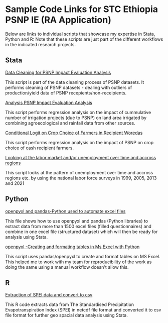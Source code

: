 # Sample Code Links for STC Ethiopia PSNP IE (RA Application)
Below are links to individual scripts that showcase my expertise in Stata, Python and R:
Note that these scripts are just part of the different workflows in the indicated research projects.


## Stata
[Data Cleaning for PSNP Impact Evaluation Analysis](https://github.com/gabegaz/code-sample/blob/main/Sample%201%20-%20psnp%20data%20cleaning-dealing%20with%20outliers.do)

This script is part of the data cleaning process of PSNP datasets. It performs cleaning of PSNP datasets - dealing with outliers of production/yield data of PSNP recepients/non-receipients.



[Analysis PSNP Impact Evaluation Analysis](https://github.com/gabegaz/code-sample/blob/main/Sample%202%20-%20reg_model_number_proj_on_irrigated_land.do)

This script performs regression analysis on the impact of cummulative number of irrigation projects (due to PSNP) on land area irrigated by combining agroecological and rainfall data from other sources.


[Conditional Logit on Crop Choice of Farmers in Recipient Woredas](https://github.com/gabegaz/code-sample/blob/main/Sample%203%20-%20conditional%20logit_crop_choice_woreda%20.do)

This script performs regression analysis on the impact of PSNP on crop choice of cash recipient farmers.


[Looking at the labor market and/or unemployment over time and accross regions](https://github.com/gabegaz/code-sample/blob/main/Sample%204%20-%20Unemployment%20(NLFS)%20Graphs.do)

This script looks at the pattern of unemployment over time and accross regions etc. by using the national labor force surveys in 1999, 2005, 2013 and 2021



## Python
[openpyxl  and pandas-Python used to automate excel files](https://github.com/gabegaz/code-sample/blob/main/Sample%205%20-%20extracting_from_excel.py)

This file shows how to use openpyxl and pandas (Python libraries) to extract data from more than 1500 excel files (filled questionnaires) and combine in one excel file (structured dataset) which will then be ready for analysis using Stata.


[openpyxl -Creating and formating tables in Ms Excel with Python](https://github.com/gabegaz/code-sample/blob/main/Sample%206%20-%20analysis_poultry.py)

This script uses pandas/openpyxl to create and format tables on MS Excel. This helped me to work with my team for reproducibility of the work as doing the same using a manual workflow doesn't allow this.


## R
[Extraction of SPEI data and convert to csv](https://github.com/gabegaz/code-sample/blob/main/Sample%207%20-%20spei_dta_extraction.R)

This R code extracts data from The Standardised Precipitation Evapotranspiration Index (SPEI) in netcdf file format and converted it to csv file format for further geo spacial data analysis using Stata.